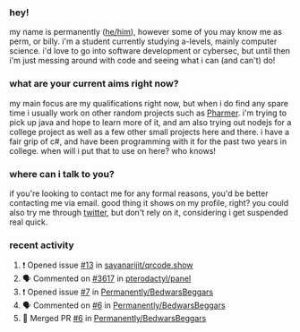 ### hey!
my name is permanently ([he/him](https://pronoun.is/he)), however some of you may know me as perm, or billy. i'm a student currently studying a-levels, mainly computer science. i'd love to go into software development or cybersec, but until then i'm just messing around with code and seeing what i can (and can't) do!

### what are your current aims right now?
my main focus are my qualifications right now, but when i do find any spare time i usually work on other random projects such as [Pharmer](https://github.com/Permanently/Pharmer). i'm trying to pick up java and hope to learn more of it, and am also trying out nodejs for a college project as well as a few other small projects here and there. i have a fair grip of c#, and have been programming with it for the past two years in college. when will i put that to use on here? who knows!

### where can i talk to you?
if you're looking to contact me for any formal reasons, you'd be better contacting me via email. good thing it shows on my profile, right? you could also try me through [twitter](https://twitter.com/permanentlay), but don't rely on it, considering i get suspended real quick.

### recent activity
<!--START_SECTION:activity-->
1. ❗️ Opened issue [#13](https://github.com/sayanarijit/qrcode.show/issues/13) in [sayanarijit/qrcode.show](https://github.com/sayanarijit/qrcode.show)
2. 🗣 Commented on [#3617](https://github.com/pterodactyl/panel/issues/3617) in [pterodactyl/panel](https://github.com/pterodactyl/panel)
3. ❗️ Opened issue [#7](https://github.com/Permanently/BedwarsBeggars/issues/7) in [Permanently/BedwarsBeggars](https://github.com/Permanently/BedwarsBeggars)
4. 🗣 Commented on [#6](https://github.com/Permanently/BedwarsBeggars/issues/6) in [Permanently/BedwarsBeggars](https://github.com/Permanently/BedwarsBeggars)
5. 🎉 Merged PR [#6](https://github.com/Permanently/BedwarsBeggars/pull/6) in [Permanently/BedwarsBeggars](https://github.com/Permanently/BedwarsBeggars)
<!--END_SECTION:activity-->
